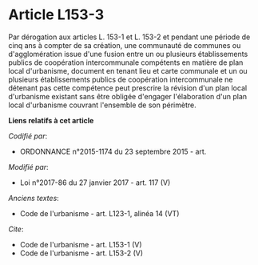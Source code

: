 # Article L153-3

Par dérogation aux articles L. 153-1 et L. 153-2 et pendant une période de cinq ans à compter de sa création, une communauté
de communes ou d'agglomération issue d'une fusion entre un ou plusieurs établissements publics de coopération intercommunale
compétents en matière de plan local d'urbanisme, document en tenant lieu et carte communale et un ou plusieurs établissements
publics de coopération intercommunale ne détenant pas cette compétence peut prescrire la révision d'un plan local d'urbanisme
existant sans être obligée d'engager l'élaboration d'un plan local d'urbanisme couvrant l'ensemble de son périmètre.

**Liens relatifs à cet article**

_Codifié par_:

  - ORDONNANCE n°2015-1174 du 23 septembre 2015 - art.

_Modifié par_:

  - Loi n°2017-86 du 27 janvier 2017 - art. 117 (V)

_Anciens textes_:

  - Code de l'urbanisme - art. L123-1, alinéa 14  (VT)

_Cite_:

  - Code de l'urbanisme - art. L153-1 (V)
  - Code de l'urbanisme - art. L153-2 (V)
